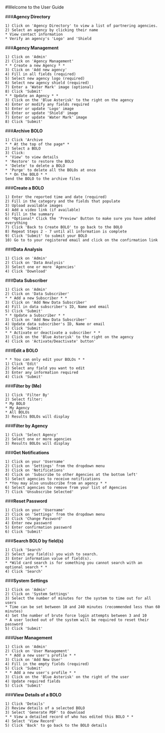 #Welcome to the User Guide

###<b>Agency Directory</b>

<pre><code>1) Click on 'Agency Directory' to view a list of partnering agencies.
2) Select an agency by clicking their name
* View contact information
* Verify an agency's 'Logo' and 'Shield</pre></code>

###<b>Agency Management</b>

<pre><code>1) Click on 'Admin'
2) Click on 'Agency Management'
* * Create a new Agency * *
3) Click on 'Add new agency'
4) Fill in all fields (required)
5) Select new agency logo (required)
6) Select new agency shield (required)
7) Enter a 'Water Mark' image (optional)
8) Click 'Submit'
* * Update an Agency * *
3) Click on the 'Blue Asterisk' to the right on the agency
4) Enter or modify any fields required
5) Enter or update 'Logo' image
6) Enter or update 'Shield' image
7) Enter or update 'Water Mark' image
8) Click 'Submit'</pre></code>

###<b>Archive BOLO</b>

<pre><code>1) Click 'Archive
* * At the top of the page* *
2) Select a BOLO
3) Click:
* 'View' to view details
* 'Restore' to restore the BOLO
* 'Delete' to delete a BOLO
* 'Purge' to delete all the BOLOs at once
* * On the BOLO * *
Send the BOLO to the archive files</pre></code>

###<b>Create a BOLO</b>

<pre><code>1) Enter the reported time and date (required)
2) Fill in the category and the fields that populate
3) Upload available images
4) Add a video link (if available)
5) Fill in the summary
6) *Optional* Click the 'Preview' Button to make sure you have added everything
7) Click 'Back to Create BOLO' to go back to the BOLO
8) Repeat Steps 2 - 7 until all information is complete
9) Click 'Submit' to submit your BOLO
10) Go to to your registered email and click on the confirmation link</pre></code>

###<b>Data Analysis</b>

<pre><code>1) Click on 'Admin'
2) Click on 'Data Analysis'
3) Select one or more 'Agencies'
4) Click 'Download'</pre></code>

###<b>Data Subscriber</b>

<pre><code>1) Click on 'Admin'
2) Click on 'Data Subscriber'
* * Add a new Subscriber * *
3) Click on 'Add New Data Subscriber'
4) Fill in data subscriber's ID, Name and email
5) Click 'Submit'
* * Update a Subscriber * *
3) Click on 'Add New Data Subscriber'
4) Update data subscriber's ID, Name or email
5) Click 'Submit'
* * Activate or deactivate a subscriber * *
3) Click on the 'Blue Asterisk' to the right on the agency
4) Click on 'Activate/Deactivate' button'</pre></code>

###<b>Edit a BOLO</b>

<pre><code>* * You can only edit your BOLOs * *
1) Click 'Edit'
2) Select any field you want to edit
3) Enter any information required
4) Click 'Submit'</pre></code>

###<b>Filter by (Me)</b>

<pre><code>1) Click 'Filter By'
2) Select filter:
* My BOLO
* My Agency
* All BOLOs
3) Results BOLOs will display</pre></code>

###<b>Filter by Agency</b>

<pre><code>1) Click 'Select Agency'
2) Select one or more agencies
3) Results BOLOs will display</pre></code>

###<b>Get Notifications</b>

<pre><code>1) Click on your 'Username'
2) Click on 'Settings' from the dropdown menu
3) Click on 'Notifications'
4) Click on 'Subscribe to other Agencies at the bottom left'
5) Select agencies to receive notifications
* *You may also unsubscribe from an agency * *
6) Select agencies to remove from your list of Agencies
7) Click 'Unsubscribe Selected'</pre></code>

###<b>Reset Password</b>

<pre><code>1) Click on your 'Username'
2) Click on 'Settings' from the dropdown menu
3) Click 'Change Password'
4) Enter new password
5) Enter confirmation password
6) Click 'Submit'</pre></code>

###<b>Search BOLO by field(s)</b>

<pre><code>1) Click 'Search'
2) Select any field(s) you wish to search.
3) Enter information value of field(s).
* *Wild card search is for something you cannot search with an optional search * *
4) Click 'Search'</pre></code>

###<b>System Settings</b>

<pre><code>1) Click on 'Admin'
2) Click on 'System Settings'
3) Select the number of minutes for the system to time out for all users
* Time can be set between 10 and 240 minutes (recommended less than 60 minutes)
4) Set the number of brute force login attempts between 3 and 10
* A user locked out of the system will be required to reset their password
5) Click 'Submit'</pre></code>

###<b>User Management</b>

<pre><code>1) Click on 'Admin'
2) Click on 'User Management'
* * Add a new user's profile * *
3) Click on 'Add New User'
4) Fill in the empty fields (required)
5) Click 'Submit'
* * Add a new user's profile * *
3) Click on the 'Blue Asterisk' on the right of the user
4) Update required fields
5) Click 'Submit'</pre></code>

###<b>View Details of a BOLO</b>

<pre><code>1) Click 'Details'
2) Review details of a selected BOLO
3) Select 'Generate PDF' to download
* * View a detailed record of who has edited this BOLO * *
4) Select 'View Record'
5) Click 'Back' to go back to the BOLO details</pre></code>